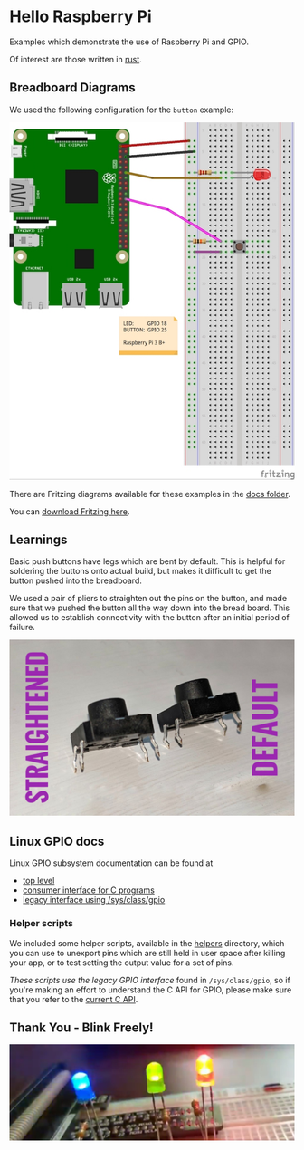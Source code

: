 # Hello Raspberry Pi 

Examples which demonstrate the use of Raspberry Pi and GPIO.

Of interest are those written in [rust](rs).

## Breadboard Diagrams

We used the following configuration for the `button`
example:

![button configuration](doc/button.jpg)

There are Fritzing diagrams available for these examples
in the [docs folder](docs).

You can [download Fritzing here](http://fritzing.org/home/).

## Learnings

Basic push buttons have legs which are bent by default.
This is helpful for soldering the buttons onto actual build,
but makes it difficult to get the button pushed into the
breadboard.

We used a pair of pliers to straighten out the pins on the
button, and made sure that we pushed the button all the
way down into the bread board.  This allowed us to establish
connectivity with the button after an initial period of failure.

![Before straightening out button legs](img/bent_legs.jpg)

## Linux GPIO docs

Linux GPIO subsystem documentation can be found at

* [top level](https://www.kernel.org/doc/Documentation/gpio/)
* [consumer interface for C programs](https://www.kernel.org/doc/Documentation/gpio/consumer.txt)
* [legacy interface using /sys/class/gpio](https://www.kernel.org/doc/Documentation/gpio/consumer.txt)

### Helper scripts

We included some helper scripts, available in the [helpers](helpers) directory,
which you can use to unexport pins which are still held in user
space after killing your app, or to test setting the output
value for a set of pins.

_These scripts use the legacy GPIO interface_ found in `/sys/class/gpio`, so if you're making an effort to understand
the C API for GPIO, please make sure that you refer to the [current C API](https://www.kernel.org/doc/Documentation/gpio/consumer.txt).

## Thank You - Blink Freely!

![blink freely](img/flashy.jpg)
